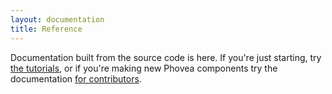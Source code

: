 ```yaml
---
layout: documentation
title: Reference
---
```


Documentation built from the source code is here. If you're just starting,
try [the tutorials](/tutorials/), or if you're making new Phovea components
try the documentation [for contributors](/contributors/).
